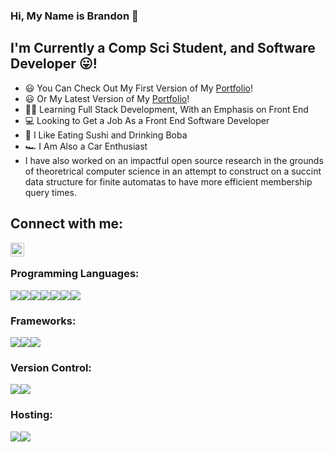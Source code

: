 ### Hi, My Name is Brandon 👋

<!--
**Mesmerize/Mesmerize** is a ✨ _special_ ✨ repository because its `README.md` (this file) appears on your GitHub profile.

Here are some ideas to get you started:

- 🔭 I’m currently working on ...
- 🌱 I’m currently learning ...
- 👯 I’m looking to collaborate on ...
- 🤔 I’m looking for help with ...
- 💬 Ask me about ...
- 📫 How to reach me: ...
- 😄 Pronouns: ...
- ⚡ Fun fact: ...
-->

## I'm Currently a Comp Sci Student, and Software Developer 😛!
- 😃 You Can Check Out My First Version of My [Portfolio](https://brandonsportfolio.netlify.app/)!
- 😃 Or My Latest Version of My [Portfolio](https://brandoncodes.netlify.app/)!
- 👨‍💻 Learning Full Stack Development, With an Emphasis on Front End
- 💻 Looking to Get a Job As a Front End Software Developer
- 🥡 I Like Eating Sushi and Drinking Boba
- 🏎️ I Am Also a Car Enthusiast
- I have also worked on an impactful open source research in the grounds of theoretrical computer science in an attempt to construct on a succint data structure for finite automatas to have more efficient membership query times.

## Connect with me:

[<img align="left" alt="My LinkedIn" width="22px" src="https://cdn.jsdelivr.net/npm/simple-icons@v3/icons/linkedin.svg" />](https://www.linkedin.com/in/mesmerize/)

<br />

### Programming Languages:
<img src="https://img.shields.io/badge/c++%20-%2300599C.svg?&style=for-the-badge&logo=c%2B%2B&ogoColor=white"/><img src="https://img.shields.io/badge/c%23%20-%23239120.svg?&style=for-the-badge&logo=c-sharp&logoColor=white"/><img src="https://img.shields.io/badge/python%20-%2314354C.svg?&style=for-the-badge&logo=python&logoColor=white"/><img src="https://img.shields.io/badge/javascript%20-%23323330.svg?&style=for-the-badge&logo=javascript&logoColor=%23F7DF1E"/><img src="https://img.shields.io/badge/node.js%20-%2343853D.svg?&style=for-the-badge&logo=node.js&logoColor=white"/><img src="https://img.shields.io/badge/html5%20-%23E34F26.svg?&style=for-the-badge&logo=html5&logoColor=white"/><img src="https://img.shields.io/badge/css3%20-%231572B6.svg?&style=for-the-badge&logo=css3&logoColor=white"/>  

### Frameworks:    
<img src="https://img.shields.io/badge/REACT%20JS%20-%23450098.svg?&style=for-the-badge&logo=REACT&logoColor=white"/><img src="https://img.shields.io/badge/express.js%20-%23404d59.svg?&style=for-the-badge"/><img src="https://img.shields.io/badge/jquery%20-%230769AD.svg?&style=for-the-badge&logo=jquery&logoColor=white"/>

### Version Control:
<img src="https://img.shields.io/badge/git%20-%23F05033.svg?&style=for-the-badge&logo=git&logoColor=white"/><img src="https://img.shields.io/badge/github%20-%23121011.svg?&style=for-the-badge&logo=github&logoColor=white"/>

### Hosting:    
<img src="https://img.shields.io/badge/heroku%20-%23430098.svg?&style=for-the-badge&logo=heroku&logoColor=white"/><img src="https://img.shields.io/badge/netlify%20-%23450098.svg?&style=for-the-badge&logo=netlify&logoColor=white" />
